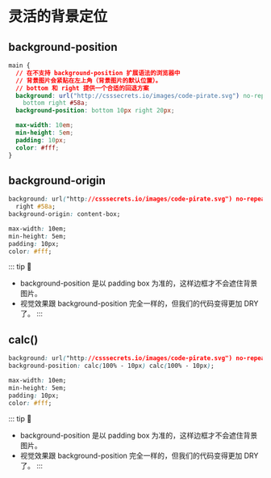 # 灵活的背景定位

## background-position

```css
main {
  // 在不支持 background-position 扩展语法的浏览器中
  // 背景图片会紧贴在左上角（背景图片的默认位置）。
  // bottom 和 right 提供一个合适的回退方案
  background: url("http://csssecrets.io/images/code-pirate.svg") no-repeat
    bottom right #58a;
  background-position: bottom 10px right 20px;

  max-width: 10em;
  min-height: 5em;
  padding: 10px;
  color: #fff;
}
```

  <DemoBlock  demo='css-background-position' />

## background-origin

```css
background: url("http://csssecrets.io/images/code-pirate.svg") no-repeat bottom
  right #58a;
background-origin: content-box;

max-width: 10em;
min-height: 5em;
padding: 10px;
color: #fff;
```

  <DemoBlock  demo='css-background-origin' />

::: tip 📝

- background-position 是以 padding box 为准的，这样边框才不会遮住背景图片。
- 视觉效果跟 background-position 完全一样的，但我们的代码变得更加 DRY
  了。
  :::

## calc()

```css
background: url("http://csssecrets.io/images/code-pirate.svg") no-repeat #58a;
background-position: calc(100% - 10px) calc(100% - 10px);

max-width: 10em;
min-height: 5em;
padding: 10px;
color: #fff;
```

  <DemoBlock  demo='css-background-calc' />

::: tip 📝

- background-position 是以 padding box 为准的，这样边框才不会遮住背景图片。
- 视觉效果跟 background-position 完全一样的，但我们的代码变得更加 DRY
  了。
  :::
